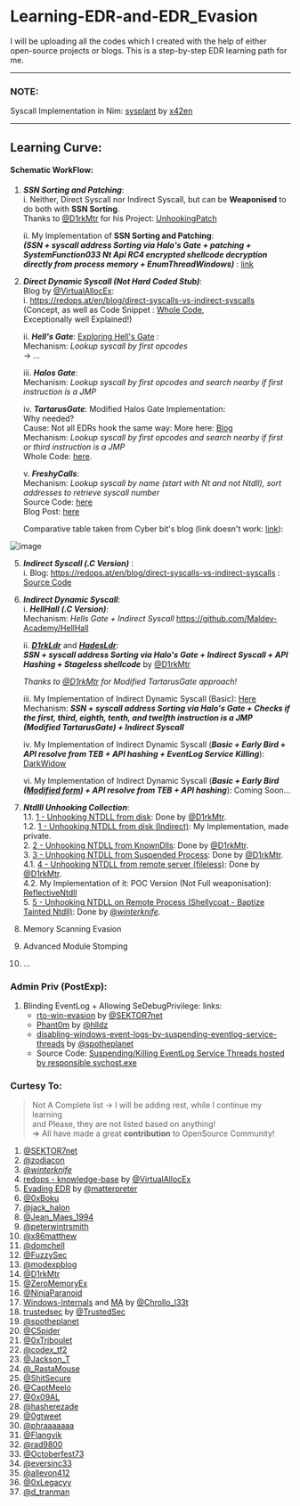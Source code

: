 # Learning-EDR-and-EDR_Evasion
I will be uploading all the codes which I created with the help of either open-source projects or blogs. This is a step-by-step EDR learning path for me.

------

### NOTE:
Syscall Implementation in Nim: [sysplant](https://github.com/x42en/sysplant) by [x42en](https://github.com/x42en)

------------

## Learning Curve:

#### Schematic WorkFlow:
1. ***SSN Sorting and Patching***:\
   i. Neither, Direct Syscall nor Indirect Syscall, but can be **Weaponised** to do both with **SSN Sorting**.\
   Thanks to [@D1rkMtr](https://twitter.com/D1rkMtr) for his Project: [UnhookingPatch](https://github.com/TheD1rkMtr/UnhookingPatch)
   
   ii. My Implementation of **SSN Sorting and Patching**:\
   ***(SSN + syscall address Sorting via Halo's Gate + patching + SystemFunction033 Nt Api RC4 encrypted shellcode decryption directly from process memory + EnumThreadWindows)*** : [link](https://github.com/reveng007/Learning-EDR-and-EDR_Evasion/tree/main/SSN_Sort_patch_Hooked_syscalls/project_vs_2022)
   
3. _**Direct Dynamic Syscall (Not Hard Coded Stub)**_:\
   Blog by [@VirtualAllocEx](https://twitter.com/VirtualAllocEx):\
      i. https://redops.at/en/blog/direct-syscalls-vs-indirect-syscalls (Concept, as well as Code Snippet : [Whole Code](https://github.com/VirtualAlllocEx/Direct-Syscalls-vs-Indirect-Syscalls/tree/main/Direct_Syscalls_Create_Thread),\
   Exceptionally well Explained!)
   
      ii. _**Hell's Gate**_: [Exploring Hell's Gate](https://redops.at/en/blog/exploring-hells-gate) :\
      Mechanism: _Lookup syscall by first opcodes_\
      -> ...

      iii. _**Halos Gate**_:\
      Mechanism: _Lookup syscall by first opcodes and search nearby if first instruction is a JMP_
   
      iv. ***TartarusGate***: Modified Halos Gate Implementation:\
      Why needed?\
      Cause: Not all EDRs hook the same way: More here: [Blog](https://trickster0.github.io/posts/Halo's-Gate-Evolves-to-Tartarus-Gate/)\
      Mechanism: _Lookup syscall by first opcodes and search nearby if first or third instruction is a JMP_\
      Whole Code: [here](https://github.com/trickster0/TartarusGate).

      v. ***FreshyCalls***:\
      Mechanism: _Lookup syscall by name (start with Nt and not Ntdll), sort addresses to retrieve syscall number_\
      Source Code: [here](https://github.com/crummie5/FreshyCalls)\
      Blog Post: [here](https://www.crummie5.club/freshycalls/)

      Comparative table taken from Cyber bit's blog (link doesn't work: [link](https://www.cyberbit.com/blog/endpoint-security/malware-mitigation-when-direct-system-calls-are-used/)):

![image](https://github.com/reveng007/Learning-EDR-and-EDR_Evasion/assets/61424547/804a9d2b-ee7f-4bf5-a666-afa621c9e04d)
   
5. _**Indirect Syscall (.C Version)**_ :\
   i. Blog: https://redops.at/en/blog/direct-syscalls-vs-indirect-syscalls : [Source Code](https://github.com/VirtualAlllocEx/Direct-Syscalls-vs-Indirect-Syscalls)
   
6. _**Indirect Dynamic Syscall**_:\
    i. _**HellHall (.C Version)**_:\
      Mechanism: _Hells Gate + Indirect Syscall_
      https://github.com/Maldev-Academy/HellHall
   
    ii. ***[D1rkLdr](https://github.com/TheD1rkMtr/D1rkLdr/)*** and ***[HadesLdr](https://github.com/CognisysGroup/HadesLdr)***:\
     ***SSN + syscall address Sorting via Halo's Gate + Indirect Syscall + API Hashing + Stageless shellcode*** by [@D1rkMtr](https://twitter.com/D1rkMtr)

      _Thanks to [@D1rkMtr](https://twitter.com/D1rkMtr) for Modified TartarusGate approach!_
   
   iii. My Implementation of Indirect Dynamic Syscall (Basic): [Here](https://github.com/reveng007/Learning-EDR-and-EDR_Evasion/tree/main/Indirect_Syscall)\
      Mechanism: ***SSN + syscall address Sorting via Halo's Gate + Checks if the first, third, eighth, tenth, and twelfth instruction is a JMP (Modified TartarusGate) + Indirect Syscall***

   iv. My Implementation of Indirect Dynamic Syscall (***Basic + Early Bird + API resolve from TEB + API hashing + EventLog Service Killing***): [DarkWidow](https://github.com/reveng007/DarkWidow)

   vi. My Implementation of Indirect Dynamic Syscall (***Basic + Early Bird ([Modified form](https://trickster0.github.io/posts/earlybird-apc-queue-injection-with-processstatechange-a-twist/)) + API resolve from TEB + API hashing***): Coming Soon...

7. _**Ntdlll Unhooking Collection**_:\
   1.1. [1 - Unhooking NTDLL from disk](https://github.com/TheD1rkMtr/ntdlll-unhooking-collection/tree/main/Ntdll%20Unhooking/1%20-%20Unhooking%20NTDLL%20from%20disk): Done by [@D1rkMtr](https://twitter.com/D1rkMtr).\
   1.2. [1 - Unhooking NTDLL from disk (Indirect)](https://github.com/reveng007/MaldevTechniques/tree/main/3.Evasions/UnhookNtdlls/1%20-%20Unhooking%20NTDLL%20from%20disk%20(Indirect)/Unhook): My Implementation, made private.\
   2. [2 - Unhooking NTDLL from KnownDlls](https://github.com/TheD1rkMtr/ntdlll-unhooking-collection/tree/main/Ntdll%20Unhooking/2%20-%20Unhooking%20NTDLL%20from%20KnownDlls): Done by [@D1rkMtr](https://twitter.com/D1rkMtr).\
   3. [3 - Unhooking NTDLL from Suspended Process](https://github.com/TheD1rkMtr/ntdlll-unhooking-collection/tree/main/Ntdll%20Unhooking/3%20-%20Unhooking%20NTDLL%20from%20Suspended%20Process): Done by [@D1rkMtr](https://twitter.com/D1rkMtr).\
   4.1. [4 - Unhooking NTDLL from remote server (fileless)](https://github.com/TheD1rkMtr/ntdlll-unhooking-collection/tree/main/Ntdll%20Unhooking/4%20-%20Unhooking%20NTDLL%20from%20remote%20server%20(fileless)): Done by [@D1rkMtr](https://twitter.com/D1rkMtr).\
   4.2. My Implementation of it: POC Version (Not Full weaponisation): [ReflectiveNtdll](https://github.com/reveng007/ReflectiveNtdll)\
   5. [5 - Unhooking NTDLL on Remote Process (Shellycoat - Baptize Tainted Ntdll)](https://github.com/reveng007/AQUARMOURY/tree/master/Shellycoat): Done by [@_winterknife_](https://twitter.com/_winterknife_).
   
9. Memory Scanning Evasion
10. Advanced Module Stomping
11. ...



### Admin Priv (PostExp):
1. Blinding EventLog + Allowing SeDebugPrivilege:
   links:
   - [rto-win-evasion](https://institute.sektor7.net/rto-win-evasion) by [@SEKTOR7net](https://twitter.com/Sektor7Net)
   - [Phant0m](https://github.com/hlldz/Phant0m) by [@hlldz](https://twitter.com/hlldz)
   - [disabling-windows-event-logs-by-suspending-eventlog-service-threads](https://www.ired.team/offensive-security/defense-evasion/disabling-windows-event-logs-by-suspending-eventlog-service-threads) by [@spotheplanet](https://twitter.com/spotheplanet)
   - Source Code: [Suspending/Killing EventLog Service Threads hosted by responsible svchost.exe](https://github.com/reveng007/Learning-EDR-and-EDR_Evasion/tree/main/BlindEventLog)

### Curtesy To:
> Not A Complete list -> I will be adding rest, while I continue my learning\
> and Please, they are not listed based on anything!\
> => All have made a great **contribution** to OpenSource Community!
1. [@SEKTOR7net](https://twitter.com/SEKTOR7net)
2. [@zodiacon](https://twitter.com/zodiacon)
3. [@_winterknife_](https://twitter.com/_winterknife_)
4. [redops - knowledge-base](https://redops.at/knowledge-base) by [@VirtualAllocEx](https://twitter.com/VirtualAllocEx)
5. [Evading EDR](https://nostarch.com/book-edr#content) by [@matterpreter](https://twitter.com/matterpreter) 
6. [@0xBoku](https://twitter.com/0xBoku)
7. [@jack_halon](https://twitter.com/jack_halon)
8. [@Jean_Maes_1994](https://twitter.com/Jean_Maes_1994)
9. [@peterwintrsmith](https://twitter.com/peterwintrsmith)
10. [@x86matthew](https://twitter.com/x86matthew)
11. [@domchell](https://twitter.com/domchell)
12. [@FuzzySec](https://twitter.com/FuzzySec)
13. [@modexpblog](https://twitter.com/modexpblog)
14. [@D1rkMtr](https://twitter.com/D1rkMtr)
15. [@ZeroMemoryEx](https://twitter.com/ZeroMemoryEx)
16. [@NinjaParanoid](https://twitter.com/NinjaParanoid)
17. [Windows-Internals](https://github.com/Faran-17/Windows-Internals) and [MA](https://chrollo-dll.gitbook.io/chrollo/security-blogs/malware-analysis-and-re/wannacry-ransomware) by [@Chrollo_l33t](https://twitter.com/Chrollo_l33t)
18. [trustedsec](https://www.trustedsec.com/) by [@TrustedSec](https://twitter.com/TrustedSec)
19. [@spotheplanet](https://twitter.com/spotheplanet)
20. [@C5pider](https://twitter.com/C5pider)
21. [@0xTriboulet](https://twitter.com/0xTriboulet)
22. [@codex_tf2](https://twitter.com/codex_tf2)
23. [@Jackson_T](https://twitter.com/Jackson_T)
24. [@_RastaMouse](https://twitter.com/_RastaMouse)
25. [@ShitSecure](https://twitter.com/ShitSecure)
26. [@CaptMeelo](https://twitter.com/CaptMeelo)
27. [@0x09AL](https://twitter.com/0x09AL)
28. [@hasherezade](https://twitter.com/hasherezade)
29. [@0gtweet](https://twitter.com/0gtweet)
30. [@phraaaaaaa](https://twitter.com/phraaaaaaa)
31. [@Flangvik](https://twitter.com/Flangvik)
32. [@rad9800](https://twitter.com/rad9800)
33. [@Octoberfest73](https://twitter.com/Octoberfest73)
34. [@eversinc33](https://twitter.com/eversinc33)
35. [@allevon412](https://twitter.com/allevon412)
36. [@0xLegacyy](https://twitter.com/0xLegacyy)
37. [@d_tranman](https://twitter.com/d_tranman)

